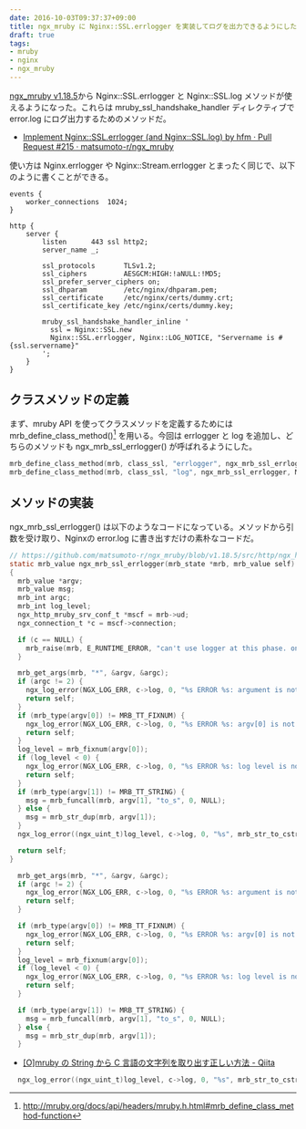 ```yaml
---
date: 2016-10-03T09:37:37+09:00
title: ngx_mruby に Nginx::SSL.errlogger を実装してログを出力できるようにした
draft: true
tags:
- mruby
- nginx
- ngx_mruby
---
```

[ngx_mruby v1.18.5](https://github.com/matsumoto-r/ngx_mruby/releases/tag/v1.18.5)から Nginx::SSL.errlogger と Nginx::SSL.log メソッドが使えるようになった。これらは mruby_ssl_handshake_handler ディレクティブで error.log にログ出力するためのメソッドだ。

- [Implement Nginx::SSL.errlogger (and Nginx::SSL.log) by hfm · Pull Request #215 · matsumoto-r/ngx_mruby](https://github.com/matsumoto-r/ngx_mruby/pull/215)

使い方は Nginx.errlogger や Nginx::Stream.errlogger とまったく同じで、以下のように書くことができる。

```nginx
events {
    worker_connections  1024;
}

http {
    server {
        listen      443 ssl http2;
        server_name _;

        ssl_protocols       TLSv1.2;
        ssl_ciphers         AESGCM:HIGH:!aNULL:!MD5;
        ssl_prefer_server_ciphers on;
        ssl_dhparam         /etc/nginx/dhparam.pem;
        ssl_certificate     /etc/nginx/certs/dummy.crt;
        ssl_certificate_key /etc/nginx/certs/dummy.key;

        mruby_ssl_handshake_handler_inline '
          ssl = Nginx::SSL.new
          Nginx::SSL.errlogger, Nginx::LOG_NOTICE, "Servername is #{ssl.servername}"
        ';
    }
}
```

クラスメソッドの定義
---

まず、mruby API を使ってクラスメソッドを定義するためには mrb_define_class_method()[^1] を用いる。今回は errlogger と log を追加し、どちらのメソッドも ngx_mrb_ssl_errlogger() が呼ばれるようにした。

```c
mrb_define_class_method(mrb, class_ssl, "errlogger", ngx_mrb_ssl_errlogger, MRB_ARGS_ANY());
mrb_define_class_method(mrb, class_ssl, "log", ngx_mrb_ssl_errlogger, MRB_ARGS_ANY());
```

メソッドの実装
---

ngx_mrb_ssl_errlogger() は以下のようなコードになっている。メソッドから引数を受け取り、Nginxの error.log に書き出すだけの素朴なコードだ。

```c
// https://github.com/matsumoto-r/ngx_mruby/blob/v1.18.5/src/http/ngx_http_mruby_ssl.c#L64-L99
static mrb_value ngx_mrb_ssl_errlogger(mrb_state *mrb, mrb_value self)
{
  mrb_value *argv;
  mrb_value msg;
  mrb_int argc;
  mrb_int log_level;
  ngx_http_mruby_srv_conf_t *mscf = mrb->ud;
  ngx_connection_t *c = mscf->connection;

  if (c == NULL) {
    mrb_raise(mrb, E_RUNTIME_ERROR, "can't use logger at this phase. only use at request phase");
  }

  mrb_get_args(mrb, "*", &argv, &argc);
  if (argc != 2) {
    ngx_log_error(NGX_LOG_ERR, c->log, 0, "%s ERROR %s: argument is not 2", MODULE_NAME, __func__);
    return self;
  }
  if (mrb_type(argv[0]) != MRB_TT_FIXNUM) {
    ngx_log_error(NGX_LOG_ERR, c->log, 0, "%s ERROR %s: argv[0] is not integer", MODULE_NAME, __func__);
    return self;
  }
  log_level = mrb_fixnum(argv[0]);
  if (log_level < 0) {
    ngx_log_error(NGX_LOG_ERR, c->log, 0, "%s ERROR %s: log level is not positive number", MODULE_NAME, __func__);
    return self;
  }
  if (mrb_type(argv[1]) != MRB_TT_STRING) {
    msg = mrb_funcall(mrb, argv[1], "to_s", 0, NULL);
  } else {
    msg = mrb_str_dup(mrb, argv[1]);
  }
  ngx_log_error((ngx_uint_t)log_level, c->log, 0, "%s", mrb_str_to_cstr(mrb, msg));

  return self;
}
```

```c
  mrb_get_args(mrb, "*", &argv, &argc);
  if (argc != 2) {
    ngx_log_error(NGX_LOG_ERR, c->log, 0, "%s ERROR %s: argument is not 2", MODULE_NAME, __func__);
    return self;
  }
```

```c
  if (mrb_type(argv[0]) != MRB_TT_FIXNUM) {
    ngx_log_error(NGX_LOG_ERR, c->log, 0, "%s ERROR %s: argv[0] is not integer", MODULE_NAME, __func__);
    return self;
  }
  log_level = mrb_fixnum(argv[0]);
  if (log_level < 0) {
    ngx_log_error(NGX_LOG_ERR, c->log, 0, "%s ERROR %s: log level is not positive number", MODULE_NAME, __func__);
    return self;
  }
```

```c
  if (mrb_type(argv[1]) != MRB_TT_STRING) {
    msg = mrb_funcall(mrb, argv[1], "to_s", 0, NULL);
  } else {
    msg = mrb_str_dup(mrb, argv[1]);
  }
```

- [[O]mruby の String から C 言語の文字列を取り出す正しい方法 - Qiita](http://qiita.com/tsahara@github/items/b2a442af95ac893e10a1)

```c
  ngx_log_error((ngx_uint_t)log_level, c->log, 0, "%s", mrb_str_to_cstr(mrb, msg));
```

[^1]: http://mruby.org/docs/api/headers/mruby.h.html#mrb_define_class_method-function

